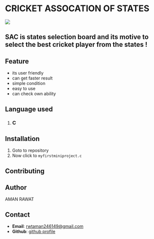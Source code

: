 # CRICKET ASSOCATION OF STATES 
![](https://www.shutterstock.com/image-vector/illustration-cricket-batman-260nw-772079788.jpg)

## SAC is states selection board and its motive to select the best cricket player  from the states  !


## **Feature**
- its user friendly
- can get faster result
- simple condition
- easy to use
- can check own ability

## **Language used**
 1. ### **C**

## **Installation**
1. Goto to repository
2. Now click to `myfirstminiproject.c`

## **Contributing**

## **Author**
  AMAN RAWAT 
## **Contact**
- **Email**: rwtaman246149@gmail.com
- **Github**: [github profile]() 


   
